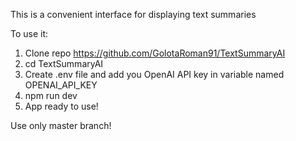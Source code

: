This is a convenient interface for displaying text summaries

To use it:
1. Clone repo https://github.com/GolotaRoman91/TextSummaryAI
2. cd TextSummaryAI
3. Create .env file and add you OpenAI API key in variable named OPENAI_API_KEY
4. npm run dev
5. App ready to use!

Use only master branch!
